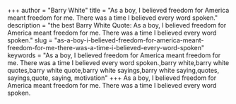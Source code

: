 +++
author = "Barry White"
title = "As a boy, I believed freedom for America meant freedom for me. There was a time I believed every word spoken."
description = "the best Barry White Quote: As a boy, I believed freedom for America meant freedom for me. There was a time I believed every word spoken."
slug = "as-a-boy-i-believed-freedom-for-america-meant-freedom-for-me-there-was-a-time-i-believed-every-word-spoken"
keywords = "As a boy, I believed freedom for America meant freedom for me. There was a time I believed every word spoken.,barry white,barry white quotes,barry white quote,barry white sayings,barry white saying,quotes, sayings,quote, saying, motivation"
+++
As a boy, I believed freedom for America meant freedom for me. There was a time I believed every word spoken.
